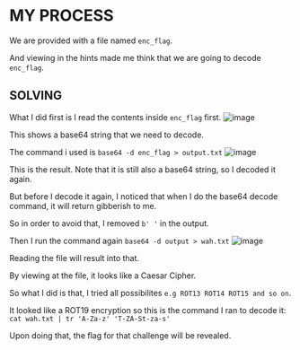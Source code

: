# MY PROCESS

We are provided with a file named ```enc_flag```.

And viewing in the hints made me think that we are going to decode ```enc_flag```.

## SOLVING

What I did first is I read the contents inside ```enc_flag``` first.
![image](https://github.com/user-attachments/assets/800d1644-bdc6-4635-a633-a4f364c18c6e)

This shows a base64 string that we need to decode.

The command i used is ```base64 -d enc_flag > output.txt```
![image](https://github.com/user-attachments/assets/4e021b52-ff81-4fbb-9ab9-90e0fe105f40)

This is the result. Note that it is still also a base64 string, so I decoded it again.

But before I decode it again, I noticed that when I do the base64 decode command, it will return gibberish to me.

So in order to avoid that, I removed ```b' '``` in the output.

Then I run the command again ```base64 -d output > wah.txt```
![image](https://github.com/user-attachments/assets/5a7a150e-f5dd-40cb-96e8-b869628e88de)

Reading the file will result into that.

By viewing at the file, it looks like a Caesar Cipher. 

So what I did is that, I tried all possibilites ```e.g ROT13 ROT14 ROT15 and so on```.

It looked like a ROT19 encryption so this is the command I ran to decode it:
```cat wah.txt | tr 'A-Za-z' 'T-ZA-St-za-s'```

Upon doing that, the flag for that challenge will be revealed.
